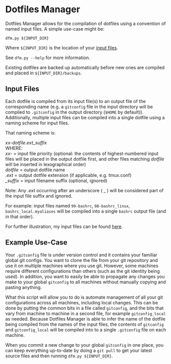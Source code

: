# Dotfiles Manager
Dotfiles Manager allows for the compilation of dotfiles using a convention of named input files. A simple use-case might be:

`dfm.py ${INPUT_DIR}`

Where `${INPUT_DIR}` is the location of your [input files](#input-files).

See `dfm.py --help` for more information.

Existing dotfiles are backed up automatically before new ones are compiled and placed in `${INPUT_DIR}/backups`.

## Input Files
Each dotfile is compiled from its input file(s) to an output file of the corresponding name (e.g. a `gitconfig` file in the input directory  will be compiled to `.gitconfig` in the output directory (`$HOME` by   default)). Additionally, multiple input files can be compiled into a single dotfile using a naming scheme for input files.

That naming scheme is:

*xx-dotfile.ext_suffix*  
WHERE:  
*xx-* = input file priority (optional: the contents of highest-numbered input files will be placed in the output dotfile first, and other files matching *dotfile* will be inserted in lexographical order)  
*dotfile* = output dotfile name  
*.ext* = output dotfile extension (if applicable, e.g. tmux.conf)  
*_suffix* = input filename suffix (optional, ignored) 

Note: Any *.ext* occurring after an underscore ( _ ) will be considered part of the input file suffix and ignored.

For example: input files named `99-bashrc`, `98-bashrc_linux`, `bashrc_local.myaliases` will be compiled into a single `bashrc` output file (and in that order).

For further illustration, my input files can be found [here](https://github.com/rucker/dotfiles/tree/master/src).

## Example Use-Case
Your `.gitconfig` file is under version control and it contains your familiar global git configs. You want to clone the file from your git repository and use it on multiple machines where you use git. However, some machines require different configurations than others (such as the git identity being used). In addition, you want to easily be able to propagate any changes you make to your global `gitconfig` to all machines without manually copying and pasting anything.

What this script will allow you to do is automate management of all your git configurations across all machines, including local changes. This can be done by putting the common bits in a file called `gitconfig`, and the bits that vary from machine to machine in a second file, for example `gitconfig_local` as needed. Because Dotfiles Manager is able to infer the name of the dotfile being compiled from the names of the input files, the contents of `gitconfig` and `gitconfig_local` will be compiled into to a single `.gitconfig` file on each machine.

When you commit a new change to your global `gitconfig` in one place, you can keep everything up-to-date by doing a `git pull` to get your latest source files and then running `dfm.py ${INPUT_DIR}`.
